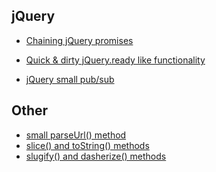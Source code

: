 
## jQuery 

* [Chaining jQuery promises](https://gist.github.com/guumaster/aab243d7e91572bd03eb)

* [Quick & dirty jQuery.ready like functionality](https://gist.github.com/guumaster/5618996)

* [jQuery small pub/sub](https://gist.github.com/guumaster/1966251)


## Other 

* [small parseUrl() method](https://gist.github.com/guumaster/5791944)
* [slice() and toString() methods](https://gist.github.com/guumaster/1965964)
* [slugify() and dasherize() methods](https://gist.github.com/guumaster/5783630)


<!--stackedit_data:
eyJoaXN0b3J5IjpbMTkyOTc0OTU3M119
-->